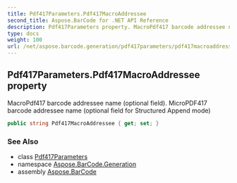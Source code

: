 ```yaml
---
title: Pdf417Parameters.Pdf417MacroAddressee
second_title: Aspose.BarCode for .NET API Reference
description: Pdf417Parameters property. MacroPdf417 barcode addressee name optional field. MicroPDF417 barcode addressee name optional field for Structured Append mode
type: docs
weight: 100
url: /net/aspose.barcode.generation/pdf417parameters/pdf417macroaddressee/
---
```

## Pdf417Parameters.Pdf417MacroAddressee property

MacroPdf417 barcode addressee name (optional field). MicroPDF417 barcode addressee name (optional field for Structured Append mode)

```csharp
public string Pdf417MacroAddressee { get; set; }
```

### See Also

* class [Pdf417Parameters](../)
* namespace [Aspose.BarCode.Generation](../../../aspose.barcode.generation/)
* assembly [Aspose.BarCode](../../../)


